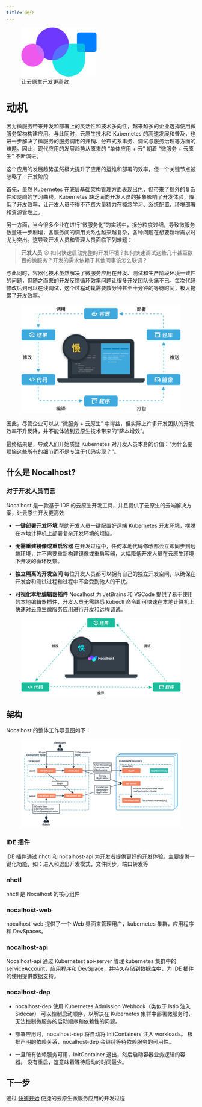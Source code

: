```yaml
---
title: 简介
---
```


<figure>
  <img src="../../assets/images/logo.png" width="200" />
  <figcaption>让云原生开发更高效</figcaption>
</figure>

# 动机

因为微服务带来开发和部署上的灵活性和技术多向性，越来越多的企业选择使用微服务架构构建应用。与此同时，云原生技术和 Kubernetes 的高速发展和普及，也进一步解决了微服务的服务调用的开销、分布式系事务、调试与服务治理等方面的难题。因此，现代应用的发展趋势从原来的 “单体应用 + 云” 朝着 “微服务 + 云原生” 不断演进。

这个应用的发展趋势虽然极大提升了应用的运维和部署的效率，但一个关键节点被忽略了：开发阶段

首先，虽然 Kubernetes 在底层基础架构管理方面表现出色，但带来了额外的复杂性和陡峭的学习曲线。Kubernetes 缺乏面向开发人员的抽象影响了开发体验，降低了开发效率，让开发人员不得不花费大量精力在概念学习、系统配置、环境部署和资源管理上。

另一方面，当今很多企业在进行“微服务化”的实践中，拆分粒度过细，导致微服务数量进一步剧增，各服务间的调用关系也越来越复杂，各种问题在想要新增需求时尤为突出。这导致开发人员和管理人员面临下列难题：

> **开发人员** :tired_face: 如何快速启动完整的开发环境？如何快速调试这些几十甚至数百的微服务？开发的需求依赖于其他同事该怎么联调？

与此同时，容器化技术虽然解决了微服务应用在开发、测试和生产阶段环境一致性的问题，但随之而来的开发反馈循环效率问题让很多开发团队头痛不已。每次代码修改后到可以在线调试，这个过程动辄需要数分钟甚至十分钟的等待时间，极大拖累了开发效率。

<figure>
    <img src="../../assets/images/intro/dev-circle-zh.png" />
</figure>

因此，尽管企业可以从 “微服务 + 云原生” 中得益，但实际上许多开发团队的开发效率不升反降，并不能体验到云原生技术带来的“降本增效”。

最终结果是，导致人们开始质疑 Kubernetes 对开发人员本身的价值：“为什么要烦恼这些所有的细节而不是专注于代码实现？”。

## 什么是 Nocalhost?

### 对于开发人员而言

Nocalhost 是一款基于 IDE 的云原生开发工具，并且提供了云原生的云端解决方案，让云原生开发更高效

- **一键部署开发环境** 帮助开发人员一键配置好远端 Kubernetes 开发环境，摆脱在本地计算机上部署复杂开发环境的烦恼。

- **无需重建镜像或重启容器** 在开发过程中，任何本地代码修改都会立即同步到远端环境，并不需要重新构建镜像或重启容器，大幅降低开发人员在云原生环境下开发的循环反馈。

- **独立隔离的开发空间** 每位开发人员都可以拥有自己的独立开发空间，以确保在开发合和测试过程和过程中不会受到他人的干扰。

- **可视化本地编辑器插件** Nocalhost 为 JetBrains 和 VSCode 提供了易于使用的本地编辑器插件，开发人员无需熟悉 kubectl 命令即可快速在本地计算机上快速对云原生微服务应用进行开发和远程调试。

<figure>
    <img src="../../assets/images/intro/nh-dev-circle-zh.png" />
</figure>

## 架构

Nocalhost 的整体工作示意图如下：

<figure>
    <img src="../../assets/images/intro/nh-architecture.jpeg" />
</figure>

### IDE 插件

IDE 插件通过 nhctl 和 nocalhost-api 为开发者提供更好的开发体验。主要提供一键化功能，如：进入和退出开发模式，文件同步，端口转发等

### nhctl

nhctl 是 Nocalhost 的核心组件

### nocalhost-web

nocalhost-web 提供了一个 Web 界面来管理用户，kubernetes 集群，应用程序和 DevSpaces。

### nocalhost-api

Nocalhost-api 通过 Kubernetest api-server 管理 kubernetes 集群中的 serviceAccount，应用程序和 DevSpace，并持久存储到数据库中，为 IDE 插件的使用提供数据支持。

### nocalhost-dep

- nocalhost-dep 使用 Kubernetes Admission Webhook（类似于 Istio 注入 Sidecar） 可以控制启动顺序，以解决在 Kubernetes 集群中部署微服务时，无法控制微服务的启动顺序和依赖性的问题。 

- 部署应用时，nocalhost-dep 将自动将 InitContainers 注入 workloads。 根据声明的依赖关系，nocalhost-dep 会继续等待依赖服务的可用性。

- 一旦所有依赖服务可用，InitContainer 退出，然后启动容器业务逻辑的容器。 没有重启，这意味着等待启动的时间最少。

## 下一步

通过 [快速开始](getting-started.md) 便捷的云原生微服务应用的开发过程

